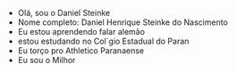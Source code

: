 -  Olá, sou o Daniel Steinke
-  Nome completo: Daniel Henrique Steinke do Nascimento
-  Eu estou aprendendo falar alemão
-    estou estudando no Col´gio Estadual  do Paran
- Eu torço pro Athletico Paranaense
-  Eu sou o Milhor
